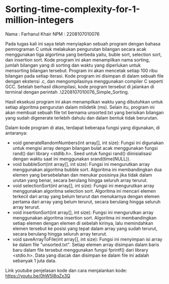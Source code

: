 # Sorting-time-complexity-for-1-million-integers

Nama : Farhanul Khair
NPM  : 2208107010076

Pada tugas kali ini saya telah menyiapkan sebuah program dengan bahasa pemrograman C untuk melakukan pengurutan bilangan secara acak menggunakan tiga algortima yang berbeda yaitu, buble sort, selection sort, dan insertion sort. Kode program ini akan menampilkan nama sorting, jumlah bilangan yang di sorting dan waktu yang diperlukan untuk mensorting bilangan tersebut. Program ini akan mencetak setiap 100 ribu bilangan pada setiap iterasi. Kode program ini disimpan di dalam sebuah file dengan ekstensi .c, dan mengompilasinya menggunakan compiler C seperti GCC. Setelah berhasil dikompilasi, kode program tersebut di jalankan di terminal dengan perintah .\2208107010076_Simple_Sorting.

Hasil eksekusi program ini akan menampilkan waktu yang dibutuhkan untuk setiap algoritma pengurutan dalam milidetik (ms). Selain itu, program ini akan membuat sebuah file txt bernama unsorted.txt yang berisikan bilangan yang sudah digenerate terlebih dahulu dan dalam bentuk tidak berurutan.

Dalam kode program di atas, terdapat beberapa fungsi yang digunakan, di antaranya:

- void generateRandomNumbers(int array[], int size): Fungsi ini digunakan untuk mengisi array dengan bilangan bulat acak menggunakan fungsi rand() dari library <stdlib.h>. Seed untuk fungsi rand() diinisialisasi dengan waktu saat ini menggunakan srand(time(NULL)).
- void bubbleSort(int array[], int size): Fungsi ini mengurutkan array menggunakan algoritma bubble sort. Algoritma ini membandingkan dua elemen yang bersebelahan dan menukar posisinya jika tidak dalam urutan yang benar, secara berulang hingga seluruh array terurut.
- void selectionSort(int array[], int size): Fungsi ini mengurutkan array menggunakan algoritma selection sort. Algoritma ini mencari elemen terkecil dari array yang belum terurut dan menukarnya dengan elemen pertama dari array yang belum terurut, secara berulang hingga seluruh array terurut.
- void insertionSort(int array[], int size): Fungsi ini mengurutkan array menggunakan algoritma insertion sort. Algoritma ini membandingkan setiap elemen dengan elemen di sebelah kirinya, lalu memindahkan elemen tersebut ke posisi yang tepat dalam array yang sudah terurut, secara berulang hingga seluruh array terurut.
- void saveArrayToFile(int array[], int size): Fungsi ini menyimpan isi array ke dalam file "unsorted.txt". Setiap elemen array disimpan dalam baris baru dalam file tersebut menggunakan fungsi fprintf() dari library <stdio.h>. Data yang diacak dan disimpan ke dalam file ini adalah sebanyak 1 juta data.

Link youtube penjelasan kode dan cara menjalankan kode: https://youtu.be/0hW5I8qZx3Q
